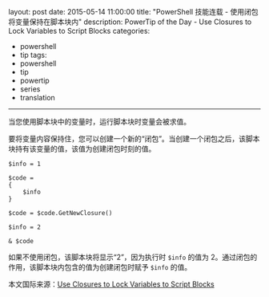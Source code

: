 ﻿layout: post
date: 2015-05-14 11:00:00
title: "PowerShell 技能连载 - 使用闭包将变量保持在脚本块内"
description: PowerTip of the Day - Use Closures to Lock Variables to Script Blocks
categories:
- powershell
- tip
tags:
- powershell
- tip
- powertip
- series
- translation
---
当您使用脚本块中的变量时，运行脚本块时变量会被求值。

要将变量内容保持住，您可以创建一个新的“闭包”。当创建一个闭包之后，该脚本块持有该变量的值，该值为创建闭包时刻的值。

    $info = 1
    
    $code = 
    {
        $info
    }
    
    $code = $code.GetNewClosure()
    
    $info = 2
    
    & $code

如果不使用闭包，该脚本块将显示“2”，因为执行时 `$info` 的值为 2。通过闭包的作用，该脚本块内包含的值为创建闭包时赋予 `$info` 的值。

<!--more-->
本文国际来源：[Use Closures to Lock Variables to Script Blocks](http://community.idera.com/powershell/powertips/b/tips/posts/use-closures-to-lock-variables-to-script-blocks)
